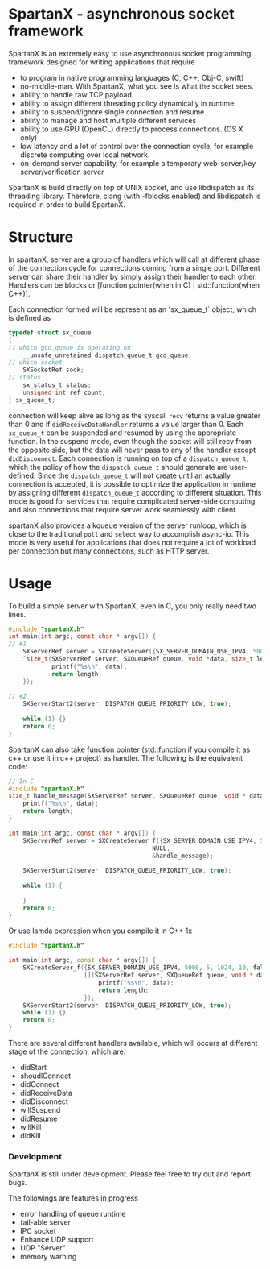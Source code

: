 # SpartanX - asynchronous socket framework

SpartanX is an extremely easy to use asynchronous socket programming framework designed for writing applications that require
 - to program in native programming languages (C, C++, Obj-C, swift)
 - no-middle-man. With SpartanX, what you see is what the socket sees.
 - ability to handle raw TCP payload.
 - ability to assign different threading policy dynamically in runtime.
 - ability to suspend/ignore single connection and resume.
 - ability to manage and host multiple different services
 - ability to use GPU (OpenCL) directly to process connections. (OS X only)
 - low latency and a lot of control over the connection cycle, for example discrete computing over local network.
 - on-demand server capability, for example a temporary web-server/key server/verification server 

SpartanX is build directly on top of UNIX socket, and use libdispatch as its threading library. Therefore, clang (with -fblocks enabled) and libdispatch is required in order to build SpartanX. 
# Structure
In spartanX, server are a group of handlers which will call at different phase of the connection cycle for connections coming from a single port. Different server can share their handler by simply assign their handler to each other. Handlers can be blocks or [function pointer(when in C) | std::function(when C++)].

Each connection formed will be represent as an 'sx_queue_t` object, which is defined as
```C
typedef struct sx_queue
{
// which gcd_queue is operating on
    __unsafe_unretained dispatch_queue_t gcd_queue;
// which socket
    SXSocketRef sock;
// status
    sx_status_t status;
    unsigned int ref_count;
} sx_queue_t;
```
connection will keep alive as long as the syscall `recv` returns a value greater than 0 and if `didReceiveDataHandler` returns a value larger than 0. Each `sx_queue_t` can be suspended and resumed by using the appropriate function. In the suspend mode, even though the socket will still recv from the opposite side, but the data will never pass to any of the handler except `didDisconnect`. Each connection is running on top of a `dispatch_queue_t`, which the policy of how the `dispatch_queue_t` should generate are user-defined. Since the `dispatch_queue_t` will not create until an actually connection is accepted, it is possible to optimize the application in runtime by assigning different `dispatch_queue_t` according to different situation. This mode is good for services that require complicated server-side computing and also connections that require server work seamlessly with client. 

spartanX also provides a kqueue version of the server runloop, which is close to the traditional `poll` and `select` way to accomplish async-io. This mode is very useful for applications that does not require a lot of workload per connection but many connections, such as HTTP server.
# Usage
To build a simple server with SpartanX, even in C, you only really need two lines.
```C
#include "spartanX.h"
int main(int argc, const char * argv[]) {
// #1
    SXServerRef server = SXCreateServer({SX_SERVER_DOMAIN_USE_IPV4, 5000, 5, 1024, 10, false}, NULL,
    ^size_t(SXServerRef server, SXQueueRef queue, void *data, size_t length) {
            printf("%s\n", data);
            return length;
    });
    
// #2    
    SXServerStart2(server, DISPATCH_QUEUE_PRIORITY_LOW, true);
    
    while (1) {}
    return 0;
}
```

SpartanX can also take function pointer (std::function if you compile it as c++ or use it in c++ project) as handler.
The following is the equivalent code:
```C
// In C
#include "spartanX.h"
size_t handle_message(SXServerRef server, SXQueueRef queue, void * data, size_t length) {
    printf("%s\n", data);
    return length;
}

int main(int argc, const char * argv[]) {
    SXServerRef server = SXCreateServer_f({SX_SERVER_DOMAIN_USE_IPV4, 5000, 5, 1024, 10, false},
                                        NULL, 
                                        &handle_message);
    
    SXServerStart2(server, DISPATCH_QUEUE_PRIORITY_LOW, true);
    
    while (1) {
        
    }
    return 0;
}
```

Or use lamda expression when you compile it in C++ 1x
```C++
#include "spartanX.h"

int main(int argc, const char * argv[]) {
    SXCreateServer_f({SX_SERVER_DOMAIN_USE_IPV4, 5000, 5, 1024, 10, false}, NULL,
                     [](SXServerRef server, SXQueueRef queue, void * data, size_t length){
                         printf("%s\n", data);
                         return length;
                     });
    SXServerStart2(server, DISPATCH_QUEUE_PRIORITY_LOW, true);
    while (1) {}
    return 0;
}
```

There are several different handlers available, which will occurs at different stage of the connection, which are:
 - didStart  
 - shoudlConnect
 - didConnect
 - didReceiveData
 - didDisconnect
 - willSuspend
 - didResume
 - willKill
 - didKill
 
### Development

SpartanX is still under development. Please feel free to try out and report bugs.

The followings are features in progress
 - error handling of queue runtime
 - fail-able server 
 - IPC socket
 - Enhance UDP support
 - UDP "Server"
 - memory warning

